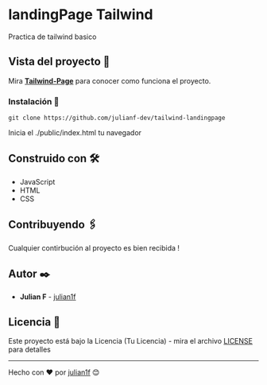 # landingPage Tailwind

Practica de tailwind basico

## Vista del proyecto 🚀

Mira **[Tailwind-Page](https://julianf-dev-travel-page.netlify.app/)** para conocer como funciona el proyecto.


### Instalación 🔧

```
git clone https://github.com/julianf-dev/tailwind-landingpage
```

Inicia el ./public/index.html  tu navegador


## Construido con 🛠️

* JavaScript 
* HTML
* CSS

## Contribuyendo 🖇️

Cualquier contirbución al proyecto es bien recibida ! 

## Autor ✒️

* **Julian F**  - [julian1f](https://github.com/julianf-dev)


## Licencia 📄

Este proyecto está bajo la Licencia (Tu Licencia) - mira el archivo [LICENSE](LICENSE) para detalles

---
Hecho con ❤️ por [julian1f](https://github.com/julianf-dev) 😊